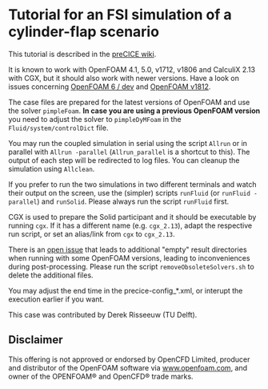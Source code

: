 # Tutorial for an FSI simulation of a cylinder-flap scenario 

This tutorial is described in the [preCICE wiki](https://github.com/precice/precice/wiki/Tutorial-for-FSI-with-OpenFOAM-and-CalculiX).

It is known to work with OpenFOAM 4.1, 5.0, v1712, v1806 and CalculiX 2.13 with CGX, but it should also work with newer versions. Have a look on issues concerning [OpenFOAM 6 / dev](https://github.com/precice/openfoam-adapter/issues/21) and [OpenFOAM v1812](https://github.com/precice/openfoam-adapter/issues/59).

The case files are prepared for the latest versions of OpenFOAM and use the solver `pimpleFoam`. **In case you are using a previous OpenFOAM version** you need to adjust the solver to `pimpleDyMFoam` in the `Fluid/system/controlDict` file.

You may run the coupled simulation in serial using the script `Allrun` or in parallel with `Allrun -parallel` (`Allrun_parallel` is a shortcut to this). The output of each step will be redirected to log files. You can cleanup the simulation using `Allclean`.

If you prefer to run the two simulations in two different terminals and watch their output on the screen, use the (simpler) scripts `runFluid` (or `runFluid -parallel`) and `runSolid`. Please always run the script `runFluid` first.

CGX is used to prepare the Solid participant and it should be executable by running `cgx`. If it has a different name (e.g. `cgx_2.13`), adapt the respective run script, or set an alias/link from `cgx` to `cgx_2.13`.

There is an [open issue](https://github.com/precice/openfoam-adapter/issues/26) that leads to additional "empty" result directories when running with some OpenFOAM versions, leading to inconveniences during post-processing. Please run the script `removeObsoleteSolvers.sh` to delete the additional files.

You may adjust the end time in the precice-config_*.xml, or interupt the execution earlier if you want.

This case was contributed by Derek Risseeuw (TU Delft).

## Disclaimer

This offering is not approved or endorsed by OpenCFD Limited, producer and distributor of the OpenFOAM software via www.openfoam.com, and owner of the OPENFOAM® and OpenCFD® trade marks.
